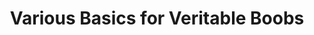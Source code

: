 ---
layout: post
title: Various Basics for Veritable Boobs
description: join me on a journey to competency
summary: Because I still have a hard time explaining what "static" means
tags: coding learning leetcode CS4CS
---